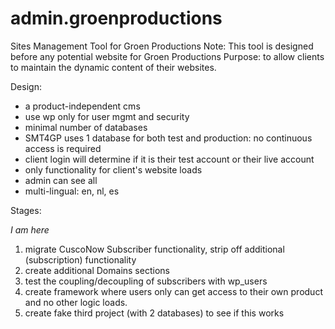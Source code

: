 # admin.groenproductions
Sites Management Tool for Groen Productions
Note: This tool is designed before any potential website for Groen Productions
Purpose: to allow clients to maintain the dynamic content of their websites.

Design: 
- a product-independent cms
- use wp only for user mgmt and security
- minimal number of databases
- SMT4GP uses 1 database for both test and production: no continuous access is required
- client login will determine if it is their test account or their live account
- only functionality for client's website loads
- admin can see all
- multi-lingual: en, nl, es

Stages:

*I am here*

1) migrate CuscoNow Subscriber functionality, strip off additional (subscription) functionality
2) create additional Domains sections
3) test the coupling/decoupling of subscribers with wp_users
4) create framework where users only can get access to their own product and no other logic loads.
5) create fake third project (with 2 databases) to see if this works
